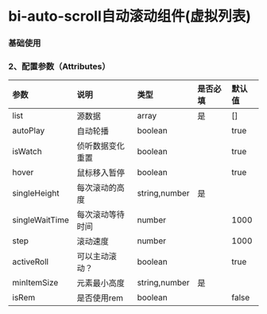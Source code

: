 # bi-auto-scroll自动滚动组件(虚拟列表)

### 基础使用

<preview path="./index.vue" title="基础用法" description="bi-auto-scroll 组件的基础用法"></preview>

### 2、配置参数（Attributes）

| 参数           | 说明             | 类型          | 是否必填 | 默认值 |
| :------------- | :--------------- | :------------ | :------- | :----- |
| list           | 源数据           | array         | 是       | []     |
| autoPlay       | 自动轮播         | boolean       |          | true   |
| isWatch        | 侦听数据变化重置 | boolean       |          | true   |
| hover          | 鼠标移入暂停     | boolean       |          | true   |
| singleHeight   | 每次滚动的高度   | string,number | 是       |        |
| singleWaitTime | 每次滚动等待时间 | number        |          | 1000   |
| step           | 滚动速度         | number        |          | 1000   |
| activeRoll     | 可以主动滚动？   | boolean       |          | true   |
| minItemSize    | 元素最小高度     | string,number | 是       |        |
| isRem          | 是否使用rem      | boolean       |          | false  |
